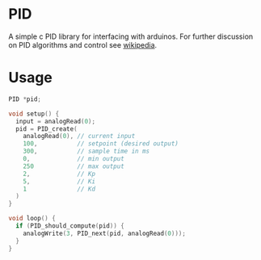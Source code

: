 # PID

A simple c PID library for interfacing with arduinos. For further discussion on PID algorithms and control see [wikipedia](http://en.wikipedia.org/wiki/PID_controller).

# Usage

```c
PID *pid;

void setup() {
  input = analogRead(0);
  pid = PID_create(
    analogRead(0), // current input
    100,           // setpoint (desired output)
    300,           // sample time in ms
    0,             // min output
    250            // max output
    2,             // Kp
    5,             // Ki
    1              // Kd
  )
}

void loop() {
  if (PID_should_compute(pid)) {
    analogWrite(3, PID_next(pid, analogRead(0)));
  }
}
```
